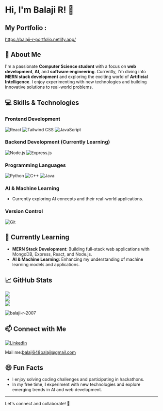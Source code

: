 # Hi, I'm Balaji R! 👋

## My Portfolio :

https://balaji-r-portfolio.netlify.app/

## 🚀 About Me
I'm a passionate **Computer Science student** with a focus on **web development**, **AI**, and **software engineering**. Currently, I'm diving into **MERN stack development** and exploring the exciting world of **Artificial Intelligence**. I enjoy experimenting with new technologies and building innovative solutions to real-world problems.

## 💻 Skills & Technologies

### Frontend Development
 ![React](https://img.shields.io/badge/-React-61DAFB?style=flat&logo=react&logoColor=white)   ![Tailwind CSS](https://img.shields.io/badge/-TailwindCSS-06B6D4?style=flat&logo=tailwind-css&logoColor=white)  ![JavaScript](https://img.shields.io/badge/-JavaScript-F7DF1E?style=flat&logo=javascript&logoColor=white)

### Backend Development (Currently Learning)
 ![Node.js](https://img.shields.io/badge/-Node.js-8CC84B?style=flat&logo=node.js&logoColor=white) ![Express.js](https://img.shields.io/badge/-Express.js-000000?style=flat&logo=express&logoColor=white)

### Programming Languages
 ![Python](https://img.shields.io/badge/-Python-3776AB?style=flat&logo=python&logoColor=white)  ![C++](https://img.shields.io/badge/-C++-00599C?style=flat&logo=cplusplus&logoColor=white)  ![Java](https://img.shields.io/badge/-Java-007396?style=flat&logo=java&logoColor=white)

### AI & Machine Learning
- Currently exploring AI concepts and their real-world applications.

### Version Control
 ![Git](https://img.shields.io/badge/-Git-F05032?style=flat&logo=git&logoColor=white)

## 🌱 Currently Learning
- **MERN Stack Development**: Building full-stack web applications with MongoDB, Express, React, and Node.js.
- **AI & Machine Learning**: Enhancing my understanding of machine learning models and applications.


## 📈 GitHub Stats

![](https://github-readme-stats.vercel.app/api?username=balaji-r-2007&theme=dark&hide_border=false&include_all_commits=false&count_private=false)<br/>
![](https://github-readme-streak-stats.herokuapp.com/?user=balaji-r-2007&theme=dark&hide_border=false)<br/>
![](https://github-readme-stats.vercel.app/api/top-langs/?username=balaji-r-2007&theme=dark&hide_border=false&include_all_commits=false&count_private=false&layout=compact)


<p><img align="center" src="https://github-readme-streak-stats.herokuapp.com/?user=balaji-r-2007&" alt="balaji-r-2007" /></p>

## 📫 Connect with Me

[![LinkedIn](https://img.shields.io/badge/LinkedIn-0077B5?style=for-the-badge&logo=linkedin&logoColor=white)](https://www.linkedin.com/in/balaji-r-640349315/)


Mail me:balaji648balaji@gmail.com

## 😄 Fun Facts

- I enjoy solving coding challenges and participating in hackathons.
- In my free time, I experiment with new technologies and explore emerging trends in AI and web development.

---

Let's connect and collaborate! 🚀
